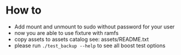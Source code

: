 # How to

- Add mount and unmount to sudo without password for your user
- now you are able to use fixture with ramfs
- copy assets to assets catalog see: assets/README.txt
- please run `./test_backup --help` to see all boost test options
